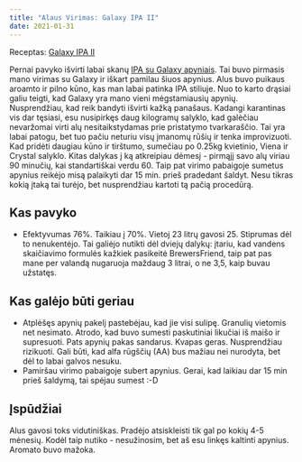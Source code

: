 ```yaml
---
title: "Alaus Virimas: Galaxy IPA II"
date: 2021-01-31
---
```


Receptas: [Galaxy IPA II](https://www.brewersfriend.com/homebrew/recipe/view/1109913/galaxy-ipa-ii)

Pernai pavyko išvirti labai skanų [IPA su Galaxy apyniais](https://www.brewersfriend.com/homebrew/recipe/view/936070/galaxy-ipa).
Tai buvo pirmasis mano virimas su Galaxy ir iškart pamilau šiuos apynius. Alus
buvo puikaus aroamto ir pilno kūno, kas man labai patinka IPA stiliuje. Nuo to
karto drąsiai galiu teigti, kad Galaxy yra mano vieni mėgstamiausių apynių.
Nusprendžiau, kad reik bandyti išvirti kažką panašaus. Kadangi karantinas vis
dar tęsiasi, esu nusipirkęs daug kilogramų salyklo, kad galėčiau nevaržomai
virti alų nesitaikstydamas prie pristatymo tvarkaraščio. Tai yra labai patogu,
bet tuo pačiu neturiu visų įmanomų rūšių ir tenka improvizuoti. Kad pridėti
daugiau kūno ir tirštumo, sumečiau po 0.25kg kvietinio, Viena ir Crystal
salyklo. Kitas dalykas į ką atkreipiau dėmesį - pirmąjį savo alų viriau 90
minučių, kai standartiškai verdu 60. Taip pat virimo pabaigoje sumetus apynius
reikėjo misą palaikyti dar 15 min. prieš pradedant šaldyt. Nesu tikras kokią
įtaką tai turėjo, bet nusprendžiau kartoti tą pačią procedūrą.

## Kas pavyko

- Efektyvumas 76%. Taikiau į 70%. Vietoj 23 litrų gavosi 25. Stiprumas dėl to
  nenukentėjo. Tai galiėjo nutikti dėl dviejų dalykų: įtariu, kad vandens
  skaičiavimo formulės kažkiek pasikeitė BrewersFriend, taip pat pas mane
  per valandą nugaruoja maždaug 3 litrai, o ne 3,5, kaip buvau užstatęs.

## Kas galėjo būti geriau

- Atplėšęs apynių pakelį pastebėjau, kad jie visi sulipę. Granulių vietomis net
  nesimato. Atrodo, kad buvo sumesti paskutiniai likučiai iš maišo ir
  supresuoti. Pats apynių pakas sandarus. Kvapas geras. Nusprendžiau rizikuoti.
  Gali būti, kad alfa rūgščių (AA) bus mažiau nei nurodyta, bet dėl to labai
  galvos nesuku.
- Pamiršau virimo pabaigoje subert apynius. Gerai, kad laikiau dar 15 min prieš
  šaldymą, tai spėjau sumest :-D

## Įspūdžiai

Alus gavosi toks vidutiniškas. Pradėjo atsiskleisti tik gal po kokių 4-5
mėnesių. Kodėl taip nutiko - nesužinosim, bet aš esu linkęs kaltinti apynius.
Aromato buvo mažoka.
